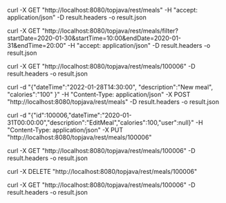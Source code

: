 curl -X GET "http://localhost:8080/topjava/rest/meals" -H "accept: application/json" -D result.headers -o result.json

curl -X GET "http://localhost:8080/topjava/rest/meals/filter?startDate=2020-01-30&startTime=10:00&endDate=2020-01-31&endTime=20:00" -H "accept: application/json" -D result.headers -o result.json

curl -X GET "http://localhost:8080/topjava/rest/meals/100006" -D result.headers -o result.json

curl -d "{\"dateTime\":\"2022-01-28T14:30:00\", \"description\":\"New meal\", \"calories\":\"100\" }" -H "Content-Type: application/json" -X POST "http://localhost:8080/topjava/rest/meals" -D result.headers -o result.json

curl -d "{\"id\":100006,\"dateTime\":\"2020-01-31T00:00:00\",\"description\":\"EditMeal\",\"calories\":100,\"user\":null}" -H "Content-Type: application/json" -X PUT "http://localhost:8080/topjava/rest/meals/100006"

curl -X GET "http://localhost:8080/topjava/rest/meals/100006" -D result.headers -o result.json

curl -X DELETE "http://localhost:8080/topjava/rest/meals/100006"

curl -X GET "http://localhost:8080/topjava/rest/meals/100006" -D result.headers -o result.json
